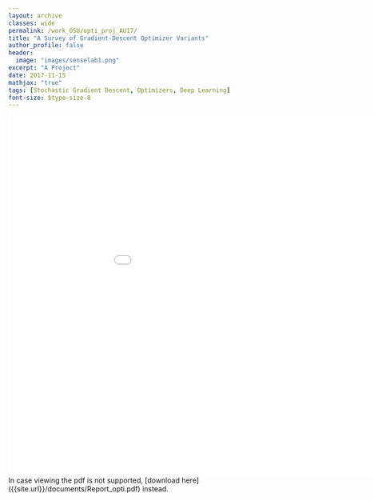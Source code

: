 ```yaml
---
layout: archive
classes: wide
permalink: /work_OSU/opti_proj_AU17/
title: "A Survey of Gradient-Descent Optimizer Variants"
author_profile: false
header:
  image: "images/senselab1.png"
excerpt: "A Project"
date: 2017-11-15
mathjax: "true"
tags: [Stochastic Gradient Descent, Optimizers, Deep Learning]
font-size: $type-size-8
---
```


<embed src="{{site.url}}/documents/Report_opti.pdf" type="application/pdf" width="1024px" height="720px" />
In case viewing the pdf is not supported, [download here]({{site.url}}/documents/Report_opti.pdf) instead.